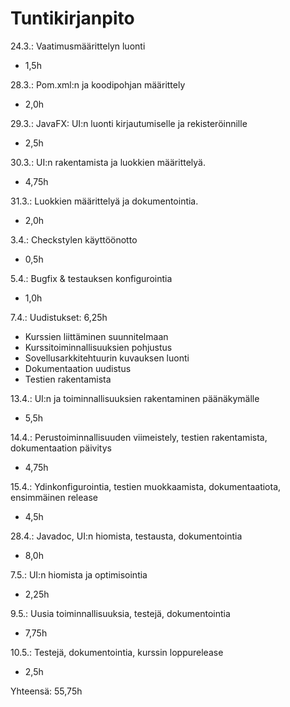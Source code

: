 # Tuntikirjanpito

24.3.: Vaatimusmäärittelyn luonti
- 1,5h

28.3.: Pom.xml:n ja koodipohjan määrittely
- 2,0h

29.3.: JavaFX: UI:n luonti kirjautumiselle ja rekisteröinnille
- 2,5h

30.3.: UI:n rakentamista ja luokkien määrittelyä.
- 4,75h

31.3.: Luokkien määrittelyä ja dokumentointia.
- 2,0h

3.4.: Checkstylen käyttöönotto
- 0,5h

5.4.: Bugfix & testauksen konfigurointia
- 1,0h

7.4.: Uudistukset: 6,25h
- Kurssien liittäminen suunnitelmaan
- Kurssitoiminnallisuuksien pohjustus
- Sovellusarkkitehtuurin kuvauksen luonti
- Dokumentaation uudistus
- Testien rakentamista

13.4.: UI:n ja toiminnallisuuksien rakentaminen päänäkymälle
- 5,5h

14.4.: Perustoiminnallisuuden viimeistely, testien rakentamista, dokumentaation päivitys
- 4,75h

15.4.: Ydinkonfigurointia, testien muokkaamista, dokumentaatiota, ensimmäinen release
- 4,5h

28.4.: Javadoc, UI:n hiomista, testausta, dokumentointia
- 8,0h

7.5.: UI:n hiomista ja optimisointia
- 2,25h

9.5.: Uusia toiminnallisuuksia, testejä, dokumentointia
- 7,75h

10.5.: Testejä, dokumentointia, kurssin loppurelease
- 2,5h

Yhteensä: 55,75h
